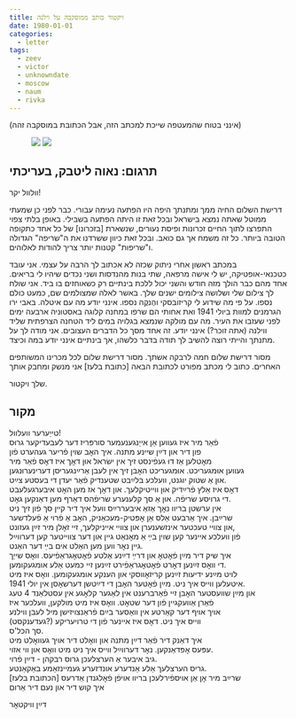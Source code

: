 ```yaml
---
title: ויקטור כותב ממוסקבה על וילנה
date: 1980-01-01
categories:
  - letter
tags:
  - zeev
  - victor
  - unknowndate
  - moscow
  - naum
  - rivka
---
```


(אינני בטוח שהמעטפה שייכת למכתב הזה, אבל הכתובת במוסקבה זהה)

<figure class="half">
    <a  href="/pupko-papers/assets/images/1980-01-01-victor-1.jpg">
    <img src="/pupko-papers/assets/images/1980-01-01-victor-1.jpg"></a>
    <a  href="/pupko-papers/assets/images/1980-01-01-victor-2.jpg">
    <img src="/pupko-papers/assets/images/1980-01-01-victor-2.jpg"></a>
</figure>

## תרגום: נאוה ליטבק, בעריכתי


וולוול יקר!

דרישת השלום החיה ממך ומתנתך היפה היו הפתעה נעימה עבורי.
כבר לפני כן שמעתי ממוטל שאתה נמצא בישראל ובכל זאת זו היתה הפתעה בשבילי.
באופן בלתי צפוי התפרצו לתוך החיים זכרונות ופיסת נעורים, שנשארת [בזכרונו] של
כל אחד כתקופה הטובה ביותר.
כל זה משמח אך גם כואב. ובכל זאת כיוון ששרדנו את ה"שריפה" הגדולה ו"שריפות" קטנות
יותר צריך להודות לאלוהים.

במכתב ראשון אחרי ניתוק שכזה לא אכתוב לך הרבה על עצמי.
אני עובד כטכנאי-אופטיקה, יש לי אישה מרפאה, שתי בנות מהנדסות ושני נכדים שיהיו 
לי בריאים. אחד מהם כבר הולך מזה חודש והשני יכול ללכת בינתיים רק כשאוחזים בו ביד.
אני שולח לך צילום שלי ושלושה צילומים ישנים שלך. באשר לאלה שמצולמים שם, כמעט כולם
נספו. על פי מה שידוע לי קריזוׄבסקי והֶנקֶה נספו. 
אינני יודע מה עם איטלה. באבי ירו הגרמנים למוות ביולי 1941 ואת אחותי הם שרפו במחנה קלוגה
באסטוניה ארבעה ימים לפני שעזבו את העיר. מה עם מולקה שנמצא בגלויה במים ליד הטחנה 
הצרפתית שליד ווילנה (אתה זוכר?) אינני יודע. זה אחד מסך כל הדברים העצובים.
אני מודה לך על מתנתך והייתי רוצה להשיב לך תודה בדבר כלשהו, אך בינתיים
אינני יודע במה וכיצד.

מסור דרישת שלום חמה לרבקה אשתך.
מסור דרישת שלום לכל מכרינו המשותפים האחרים.
כתוב לי מכתב מפורט לכתובת הבאה [כתובת בלעז]
אני מנשק ומחבק אותך

שלך ויקטור.


## מקור


טייַערער וועלוול!  
פֿאַר מיר איז געווען אַן אייַנגענעמער סורפּריז דער לעבעדיקער גרוּס  
פון דיר און דײַן שיינע מתּנה. איך האׇב שוין פֿריער געהערט פֿון  
מאׇטלען אַז דוּ געפֿינסט זיך אין ישׂראל אוּן דאׇך איז דאׇס פֿאַר מיר  
געווען אוּמגעריכט. אוּמגעריכט האׇבן זיך אין לעבן אַרײַנגעריסן דערינערוּנגען  
אוּן אַ שטוק יוגנט, וועלכע בלײַבט שטענדיק פֿאַר יעדן די בעסטע צײַט.  
דאׇס איז אַלץ פֿרײַדיק אוּן ווײטיקלעך. און דאׇך אז מען האׇט איבערגעלעבט  
די גרויסע שׂריפֿה. אוּן אַ סך קלענערע שׂריפֿהס דאַרף מען דאַנקען גאׇט.  
אין ערשטן בריוו נאׇך אַזאַ איבעררײַס וועל איך דיר קײן סך פֿון זיך ניט  
שרײַבן.  איך אַרבעט אַלס אַן אׇפּטיק-מעכאַניק, האׇב אַ פֿרוי אַ פֿעלדשער  
און צוויי טעכטער אינזשענערן און צוויי אייניקלעך, זיי זאׇלן מיר זײַן געזונט,  
פֿון וועלכע איינער קען שוין בײַ אַ מאׇנאַט גיין און דער צווייטער קען דערווײַל  
גיין נאׇר ווען מען האַלט אים בײַ דער האַנט.  
איך שיק דיר מײַן פֿאׇטאׇ און דרײַ דײַנע אַלטע פֿאׇטאׇגראַפֿיעס. וואׇס שייַך  
די וואׇס זײַנען דאׇרט פֿאׇטאׇגראַפֿירט זײַנען זיי כּמעט אַלע אומגעקומען.  
לויט מײַנע ידיעות זײַנען קריזאׇווסקי און הענקע אומגעקומען. וואׇס איז מיט  
איטעלען ווייס איך ניט. מײַן פֿאׇטער האׇבן די דײַטשן דערשאׇסן אין יולי 1941.  
און מײַן שוועסטער האׇבן זיי פֿאַרברענט אין לאַגער קלאׇגע אין עסטלאַנד 4 טעג  
פֿאַרן אַוועקגיין פֿון דער שטאׇט. וואׇס איז מיט מולקען, וועלכער איז  
אויך אויף דער קאַרטע אין וואַסער בײַם פֿראַנצויזישן מיל לעבן ווילנע  
(געדענקסט?) ווייס איך ניט. דאׇס איז איינער פֿון די טרויעריקע  
סך הכּל'ס.  
איך דאַנק דיר פֿאַר דײַן מתּנה און וואׇלט דיר אויך געוואׇלט מיט  
עפּעס אׇפּדאַנקען. נאׇר דערווײַל ווייס איך ניט מיט וואׇס און ווי אזוי.  
גיב איבער אַ הערצלעכן גרוס רבקהן  - דײַן פֿרוי.  
גריס הערצלעך אַלע אַנדערע אונדזערע געמיינזאַמע באַקאַנטע.  
שרײַב מיר אׇן אַן אויספֿירלעכן בריוו אויפֿן פֿאׇלגנדן אַדרעס [הכתובת בלעז]  
איך קוש דיר און נעם דיר אַרום  
  
דײַן וויקטאׇר  
